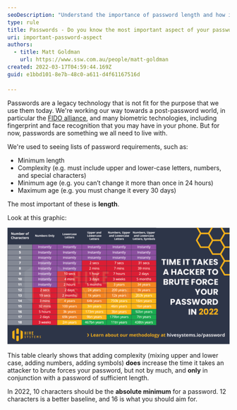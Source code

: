 ```yaml
---
seoDescription: "Understand the importance of password length and how it affects security with The Hive Systems."
type: rule
title: Passwords - Do you know the most important aspect of your password?
uri: important-password-aspect
authors:
  - title: Matt Goldman
    url: https://www.ssw.com.au/people/matt-goldman
created: 2022-03-17T04:59:44.169Z
guid: e1bbd101-8e7b-48c0-a611-d4f61167516d

---
```


Passwords are a legacy technology that is not fit for the purpose that we use them today. We're working our way towards a post-password world, in particular the [FIDO alliance](https://fidoalliance.org), and many biometric technologies, including fingerprint and face recognition that you may have in your phone. But for now, passwords are something we all need to live with.

<!--endintro-->

We're used to seeing lists of password requirements, such as:

* Minimum length
* Complexity (e.g. must include upper and lower-case letters, numbers, and special characters)
* Minimum age (e.g. you can’t change it more than once in 24 hours)
* Maximum age (e.g. you must change it every 30 days)

The most important of these is **length**.

Look at this graphic:

![Figure: The Hive Systems password table shows how long it takes to crack passwords of various lengths](bruteforce-times.png)

This table clearly shows that adding complexity (mixing upper and lower case, adding numbers, adding symbols) **does** increase the time it takes an attacker to brute forces your password, but not by much, and **only** in conjunction with a password of sufficient length.

In 2022, 10 characters should be the **absolute minimum** for a password. 12 characters is a better baseline, and 16 is what you should aim for.
